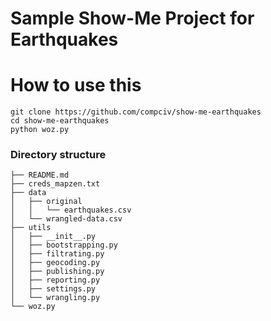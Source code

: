 # Sample Show-Me Project for Earthquakes

# How to use this


~~~
git clone https://github.com/compciv/show-me-earthquakes
cd show-me-earthquakes
python woz.py
~~~

### Directory structure

~~~
├── README.md
├── creds_mapzen.txt
├── data
│   ├── original
│   │   └── earthquakes.csv
│   └── wrangled-data.csv
├── utils
│   ├── __init__.py
│   ├── bootstrapping.py
│   ├── filtrating.py
│   ├── geocoding.py
│   ├── publishing.py
│   ├── reporting.py
│   ├── settings.py
│   └── wrangling.py
└── woz.py
~~~
